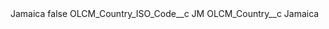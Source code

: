 <?xml version="1.0" encoding="UTF-8"?>
<CustomMetadata xmlns="http://soap.sforce.com/2006/04/metadata" xmlns:xsi="http://www.w3.org/2001/XMLSchema-instance" xmlns:xsd="http://www.w3.org/2001/XMLSchema">
    <label>Jamaica</label>
    <protected>false</protected>
    <values>
        <field>OLCM_Country_ISO_Code__c</field>
        <value xsi:type="xsd:string">JM</value>
    </values>
    <values>
        <field>OLCM_Country__c</field>
        <value xsi:type="xsd:string">Jamaica</value>
    </values>
</CustomMetadata>

